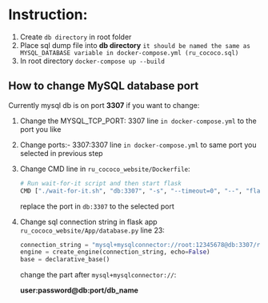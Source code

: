 # Instruction:
1) Create `db directory` in root folder
2) Place sql dump file into **db directory**
`it should be named the same as MYSQL_DATABASE variable in docker-compose.yml (ru_cococo.sql)`
2) In root directory
`docker-compose up --build`
## How to change MySQL database port
Currently mysql db is on port **3307** if you want to change:

1) Change the MYSQL_TCP_PORT: 3307 line `in docker-compose.yml` to the port you like
2) Change ports:- 3307:3307 line `in docker-compose.yml` to same port you selected in previous step
3) Change CMD line in `ru_cococo_website/Dockerfile`:
   ```bash
   # Run wait-for-it script and then start flask
   CMD ["./wait-for-it.sh", "db:3307", "-s", "--timeout=0", "--", "flask", "run", "--host=0.0.0.0"]
   ```
   replace the port in `db:3307` to the selected port 

4) Change sql connection string in flask app `ru_cococo_website/App/database.py` line 23:
   ```python
   connection_string = "mysql+mysqlconnector://root:12345678@db:3307/ru_cococo" # This
   engine = create_engine(connection_string, echo=False)
   base = declarative_base()
   ```
   change the part after `mysql+mysqlconnector://`:
   
   **user:password@db:port/db_name**
   
